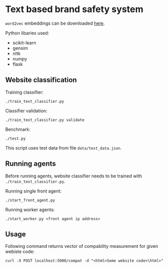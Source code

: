 Text based brand safety system
==============================

`word2vec` embeddings can be downloaded
[here](https://drive.google.com/uc?id=0B7XkCwpI5KDYNlNUTTlSS21pQmM&export=download).

Python libaries used:
* scikit-learn
* gensim
* nltk
* numpy
* flask

Website classification
-----------

Training classifier:
```
./train_text_classifier.py
```

Classifier validation:
```
./train_text_classifier.py validate
```

Benchmark:
```
./test.py
```
This script uses test data from file `data/test_data.json`.


Running agents
-----------
Before running agents, website classifier
needs to be trained with `./train_text_classifier.py`.

Running single front agent:
```
./start_front_agent.py
```

Running worker agents:
```
./start_worker.py <front agent ip address>
```

Usage
-----------
Following command returns vector of compability measurement for given webiste code:
```
curl -X POST localhost:5000/compat -d "<html>Some website code<\html>"
```
